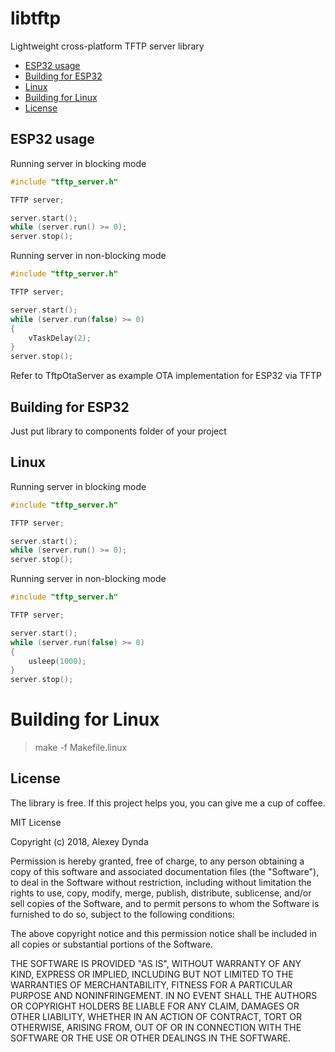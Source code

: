 # libtftp
Lightweight cross-platform TFTP server library

[tocstart]: # (toc start)

  * [ESP32 usage](#esp32-usage)
  * [Building for ESP32](#building-for-esp32)
  * [Linux](#linux)
  * [Building for Linux](#building-for-linux)
  * [License](#license)

[tocend]: # (toc end)

## ESP32 usage

Running server in blocking mode
```.cpp
#include "tftp_server.h"

TFTP server;

server.start();
while (server.run() >= 0);
server.stop();
```

Running server in non-blocking mode
```.cpp
#include "tftp_server.h"

TFTP server;

server.start();
while (server.run(false) >= 0)
{
    vTaskDelay(2);
}
server.stop();
```

Refer to TftpOtaServer as example OTA implementation for ESP32 via TFTP

## Building for ESP32

Just put library to components folder of your project

## Linux

Running server in blocking mode
```.cpp
#include "tftp_server.h"

TFTP server;

server.start();
while (server.run() >= 0);
server.stop();
```

Running server in non-blocking mode
```.cpp
#include "tftp_server.h"

TFTP server;

server.start();
while (server.run(false) >= 0)
{
    usleep(1000);
}
server.stop();
```
# Building for Linux

> make -f Makefile.linux<br>

## License

The library is free. If this project helps you, you can give me a cup of coffee.

MIT License

Copyright (c) 2018, Alexey Dynda

Permission is hereby granted, free of charge, to any person obtaining a copy
of this software and associated documentation files (the "Software"), to deal
in the Software without restriction, including without limitation the rights
to use, copy, modify, merge, publish, distribute, sublicense, and/or sell
copies of the Software, and to permit persons to whom the Software is
furnished to do so, subject to the following conditions:

The above copyright notice and this permission notice shall be included in all
copies or substantial portions of the Software.

THE SOFTWARE IS PROVIDED "AS IS", WITHOUT WARRANTY OF ANY KIND, EXPRESS OR
IMPLIED, INCLUDING BUT NOT LIMITED TO THE WARRANTIES OF MERCHANTABILITY,
FITNESS FOR A PARTICULAR PURPOSE AND NONINFRINGEMENT. IN NO EVENT SHALL THE
AUTHORS OR COPYRIGHT HOLDERS BE LIABLE FOR ANY CLAIM, DAMAGES OR OTHER
LIABILITY, WHETHER IN AN ACTION OF CONTRACT, TORT OR OTHERWISE, ARISING FROM,
OUT OF OR IN CONNECTION WITH THE SOFTWARE OR THE USE OR OTHER DEALINGS IN THE
SOFTWARE.
